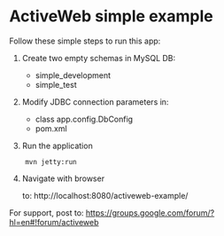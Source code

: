 # ActiveWeb simple example

Follow these simple steps to run this app:

1. Create two empty schemas in MySQL DB:
    * simple_development
    * simple_test

2. Modify JDBC connection parameters in:
    * class app.config.DbConfig
    * pom.xml

3. Run the application

```
    mvn jetty:run
```
4. Navigate with browser

    to: http://localhost:8080/activeweb-example/



For support, post to: https://groups.google.com/forum/?hl=en#!forum/activeweb
 
